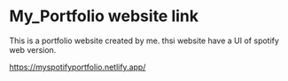 # My_Portfolio website link
This is a portfolio website created by me. thsi website have a UI of spotify web version.

https://myspotifyportfolio.netlify.app/
